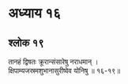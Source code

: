 # अध्याय १६

## श्लोक १९

तानहं द्विषतः क्रूरान्संसारेषु नराधमान् ।<br>क्षिपाम्यजस्रमशुभानासुरीष्वेव योनिषु ॥ १६-१९॥<br><br>

